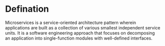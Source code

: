 # Defination 
Microservices is a service-oriented architecture pattern wherein applications are built as a collection of various smallest independent service units. It is a software engineering approach that focuses on decomposing an application into single-function modules with well-defined interfaces.